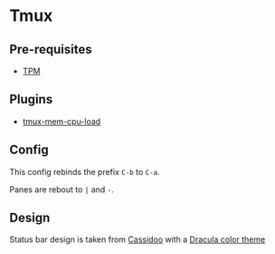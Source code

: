 # Tmux 

## Pre-requisites 

- [TPM](https://github.com/tmux-plugins/tpm)

## Plugins

- [tmux-mem-cpu-load](https://github.com/thewtex/tmux-mem-cpu-load/)

## Config 

This config rebinds the prefix `C-b` to `C-a`.

Panes are rebout to `|` and `-`.

## Design 

Status bar design is taken from [Cassidoo](https://cassidy.codes/blog/2019-08-03-tmux-colour-theme/) with a [Dracula color theme](https://draculatheme.com/)
